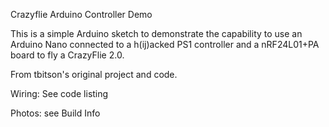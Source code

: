 Crazyflie Arduino Controller Demo

This is a simple Arduino sketch to demonstrate the capability to use an Arduino
Nano connected to a h(ij)acked PS1 controller and a nRF24L01+PA board to fly a
CrazyFlie 2.0.

From tbitson's original project and code.

Wiring:
See code listing

Photos: see Build Info
